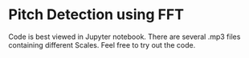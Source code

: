 # Pitch Detection using FFT
Code is best viewed in Jupyter notebook.
There are several .mp3 files containing different Scales. Feel free to try out the code.
